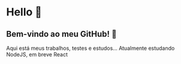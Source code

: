 # Hello :wave:
## Bem-vindo ao meu GitHub! :partying_face:
Aqui está meus trabalhos, testes e estudos...
Atualmente estudando NodeJS, em breve React
